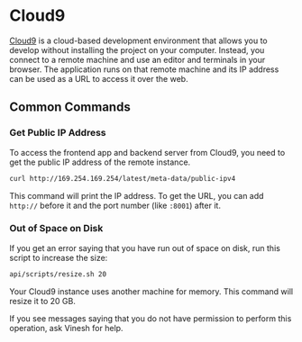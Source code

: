 # Cloud9

[Cloud9](https://aws.amazon.com/cloud9) is a cloud-based development environment that allows you to develop without installing the project on your computer. Instead, you connect to a remote machine and use an editor and terminals in your browser. The application runs on that remote machine and its IP address can be used as a URL to access it over the web.

## Common Commands

### Get Public IP Address

To access the frontend app and backend server from Cloud9, you need to get the public IP address of the remote instance.

```bash
curl http://169.254.169.254/latest/meta-data/public-ipv4
```

This command will print the IP address. To get the URL, you can add `http://` before it and the port number (like `:8001`) after it.

### Out of Space on Disk

If you get an error saying that you have run out of space on disk, run this script to increase the size:

```bash
api/scripts/resize.sh 20
```

Your Cloud9 instance uses another machine for memory. This command will resize it to 20 GB.

If you see messages saying that you do not have permission to perform this operation, ask Vinesh for help.

